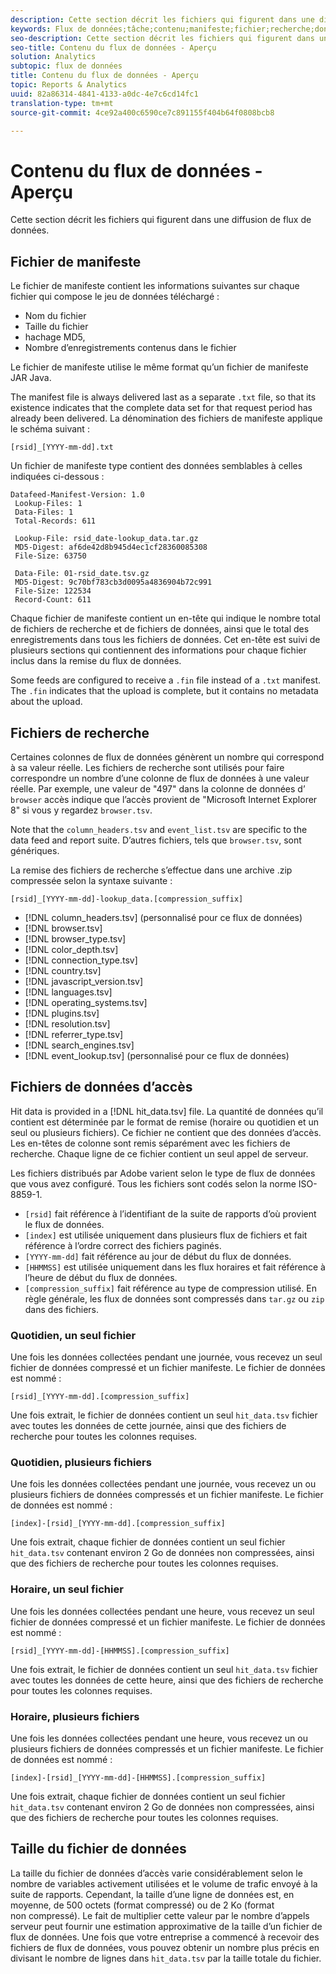 ```yaml
---
description: Cette section décrit les fichiers qui figurent dans une diffusion de flux de données.
keywords: Flux de données;tâche;contenu;manifeste;fichier;recherche;données d’accès;contenu de diffusion
seo-description: Cette section décrit les fichiers qui figurent dans une diffusion de flux de données.
seo-title: Contenu du flux de données - Aperçu
solution: Analytics
subtopic: flux de données
title: Contenu du flux de données - Aperçu
topic: Reports & Analytics
uuid: 82a86314-4841-4133-a0dc-4e7c6cd14fc1
translation-type: tm+mt
source-git-commit: 4ce92a400c6590ce7c891155f404b64f0808bcb8

---
```



# Contenu du flux de données - Aperçu

Cette section décrit les fichiers qui figurent dans une diffusion de flux de données.

## Fichier de manifeste

Le fichier de manifeste contient les informations suivantes sur chaque fichier qui compose le jeu de données téléchargé :

* Nom du fichier
* Taille du fichier
* hachage MD5,
* Nombre d’enregistrements contenus dans le fichier

Le fichier de manifeste utilise le même format qu’un fichier de manifeste JAR Java.

The manifest file is always delivered last as a separate `.txt` file, so that its existence indicates that the complete data set for that request period has already been delivered. La dénomination des fichiers de manifeste applique le schéma suivant :

```text
[rsid]_[YYYY-mm-dd].txt
```

Un fichier de manifeste type contient des données semblables à celles indiquées ci-dessous :

```text
Datafeed-Manifest-Version: 1.0
 Lookup-Files: 1
 Data-Files: 1
 Total-Records: 611

 Lookup-File: rsid_date-lookup_data.tar.gz
 MD5-Digest: af6de42d8b945d4ec1cf28360085308
 File-Size: 63750

 Data-File: 01-rsid_date.tsv.gz
 MD5-Digest: 9c70bf783cb3d0095a4836904b72c991
 File-Size: 122534
 Record-Count: 611
```

Chaque fichier de manifeste contient un en-tête qui indique le nombre total de fichiers de recherche et de fichiers de données, ainsi que le total des enregistrements dans tous les fichiers de données. Cet en-tête est suivi de plusieurs sections qui contiennent des informations pour chaque fichier inclus dans la remise du flux de données.

Some feeds are configured to receive a `.fin` file instead of a `.txt` manifest. The `.fin` indicates that the upload is complete, but it contains no metadata about the upload.

## Fichiers de recherche

Certaines colonnes de flux de données génèrent un nombre qui correspond à sa valeur réelle. Les fichiers de recherche sont utilisés pour faire correspondre un nombre d’une colonne de flux de données à une valeur réelle. Par exemple, une valeur de "497" dans la colonne de données d’ `browser` accès indique que l’accès provient de "Microsoft Internet Explorer 8" si vous y regardez `browser.tsv`.

Note that the `column_headers.tsv` and `event_list.tsv` are specific to the data feed and report suite. D’autres fichiers, tels que `browser.tsv`, sont génériques.

La remise des fichiers de recherche s’effectue dans une archive .zip compressée selon la syntaxe suivante :

```text
[rsid]_[YYYY-mm-dd]-lookup_data.[compression_suffix]
```

* [!DNL column_headers.tsv] (personnalisé pour ce flux de données)
* [!DNL browser.tsv]
* [!DNL browser_type.tsv]
* [!DNL color_depth.tsv]
* [!DNL connection_type.tsv]
* [!DNL country.tsv]
* [!DNL javascript_version.tsv]
* [!DNL languages.tsv]
* [!DNL operating_systems.tsv]
* [!DNL plugins.tsv]
* [!DNL resolution.tsv]
* [!DNL referrer_type.tsv]
* [!DNL search_engines.tsv]
* [!DNL event_lookup.tsv] (personnalisé pour ce flux de données)

## Fichiers de données d’accès

Hit data is provided in a [!DNL hit_data.tsv] file. La quantité de données qu’il contient est déterminée par le format de remise (horaire ou quotidien et un seul ou plusieurs fichiers). Ce fichier ne contient que des données d’accès. Les en-têtes de colonne sont remis séparément avec les fichiers de recherche. Chaque ligne de ce fichier contient un seul appel de serveur.

Les fichiers distribués par Adobe varient selon le type de flux de données que vous avez configuré. Tous les fichiers sont codés selon la norme ISO-8859-1.

* `[rsid]` fait référence à l’identifiant de la suite de rapports d’où provient le flux de données.
* `[index]` est utilisée uniquement dans plusieurs flux de fichiers et fait référence à l’ordre correct des fichiers paginés.
* `[YYYY-mm-dd]` fait référence au jour de début du flux de données.
* `[HHMMSS]` est utilisée uniquement dans les flux horaires et fait référence à l’heure de début du flux de données.
* `[compression_suffix]` fait référence au type de compression utilisé. En règle générale, les flux de données sont compressés dans `tar.gz` ou `zip` dans des fichiers.

### Quotidien, un seul fichier

Une fois les données collectées pendant une journée, vous recevez un seul fichier de données compressé et un fichier manifeste. Le fichier de données est nommé :

`[rsid]_[YYYY-mm-dd].[compression_suffix]`

Une fois extrait, le fichier de données contient un seul `hit_data.tsv` fichier avec toutes les données de cette journée, ainsi que des fichiers de recherche pour toutes les colonnes requises.

### Quotidien, plusieurs fichiers

Une fois les données collectées pendant une journée, vous recevez un ou plusieurs fichiers de données compressés et un fichier manifeste. Le fichier de données est nommé :

`[index]-[rsid]_[YYYY-mm-dd].[compression_suffix]`

Une fois extrait, chaque fichier de données contient un seul fichier `hit_data.tsv` contenant environ 2 Go de données non compressées, ainsi que des fichiers de recherche pour toutes les colonnes requises.

### Horaire, un seul fichier

Une fois les données collectées pendant une heure, vous recevez un seul fichier de données compressé et un fichier manifeste. Le fichier de données est nommé :

`[rsid]_[YYYY-mm-dd]-[HHMMSS].[compression_suffix]`

Une fois extrait, le fichier de données contient un seul `hit_data.tsv` fichier avec toutes les données de cette heure, ainsi que des fichiers de recherche pour toutes les colonnes requises.

### Horaire, plusieurs fichiers

Une fois les données collectées pendant une heure, vous recevez un ou plusieurs fichiers de données compressés et un fichier manifeste. Le fichier de données est nommé :

`[index]-[rsid]_[YYYY-mm-dd]-[HHMMSS].[compression_suffix]`

Une fois extrait, chaque fichier de données contient un seul fichier `hit_data.tsv` contenant environ 2 Go de données non compressées, ainsi que des fichiers de recherche pour toutes les colonnes requises.

## Taille du fichier de données

La taille du fichier de données d’accès varie considérablement selon le nombre de variables activement utilisées et le volume de trafic envoyé à la suite de rapports. Cependant, la taille d’une ligne de données est, en moyenne, de 500 octets (format compressé) ou de 2 Ko (format non compressé). Le fait de multiplier cette valeur par le nombre d’appels serveur peut fournir une estimation approximative de la taille d’un fichier de flux de données. Une fois que votre entreprise a commencé à recevoir des fichiers de flux de données, vous pouvez obtenir un nombre plus précis en divisant le nombre de lignes dans `hit_data.tsv` par la taille totale du fichier.
